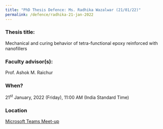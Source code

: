 ```yaml
---
title: "PhD Thesis Defence: Ms. Radhika Wazalwar (21/01/22)"
permalink: /defence/radhika-21-jan-2022
---
```

### Thesis title:
Mechanical and curing behavior of tetra-functional epoxy reinforced with nanofillers

### Faculty advisor(s):
Prof. Ashok M. Raichur

### When?
21<sup>st</sup> January, 2022 (Friday), 11:00 AM (India Standard Time)

### Location
<a href="https://teams.microsoft.com/l/meetup-join/19%3ameeting_NTJjOTU2MzMtOWZkMS00NjRiLWIwNzktZTNiYjBhY2U4Zjcz%40thread.v2/0?context=%7b%22Tid%22%3a%226f15cd97-f6a7-41e3-b2c5-ad4193976476%22%2c%22Oid%22%3a%2286dab62c-3a58-4241-b1d7-7649f87c6ee0%22%7d" target="_blank">Microsoft Teams Meet-up</a>
